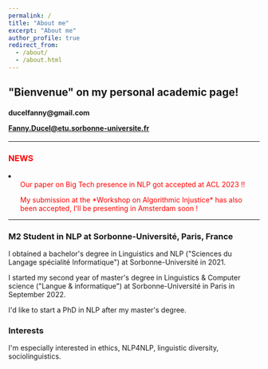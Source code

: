 ```yaml
---
permalink: /
title: "About me"
excerpt: "About me"
author_profile: true
redirect_from: 
  - /about/
  - /about.html
---
```


<h2>"Bienvenue" on my personal academic page!</h2>


<h4>ducelfanny@gmail.com

Fanny.Ducel@etu.sorbonne-universite.fr</h4>

_________________________________________________________________________________

<h3 style="color:red">NEWS</h3>
<li>
<ul style="color:red"> Our paper on Big Tech presence in NLP got accepted at ACL 2023 !! </ul>
<ul style="color:red"> My submission at the *Workshop on Algorithmic Injustice* has also been accepted, I'll be presenting in Amsterdam soon ! </ul>
</li>

_________________________________________________________________________________

<h3>M2 Student in NLP at Sorbonne-Université, Paris, France</h3>

I obtained a bachelor's degree in Linguistics and NLP ("Sciences du Langage spécialité Informatique") at Sorbonne-Université in 2021. 

I started my second year of master's degree in Linguistics & Computer science ("Langue & informatique") at Sorbonne-Université in Paris in September 2022. 

I'd like to start a PhD in NLP after my master's degree.

<h3>Interests</h3>

I'm especially interested in ethics, NLP4NLP, linguistic diversity, sociolinguistics. 

<!--
I've already worked on the application of the #BenderRule in ACL, LREC and TALN articles and co-authored 2 articles regarding that study. In September 2022, I defended my M1 thesis on claims in NLP articles. I'm currently working on my M2 thesis on biases in Language Models.


<h3>Activities</h3>
<ul>
    <li> M2 Internship at LORIA (Nancy, France), March-August 2023 </li>
  <li>Part-time job as an assistant at CERES (Sorbonne-Université, Paris, France), September 2022</li>
  <li> M1 Internship at LORIA (Nancy, France), July-September 2022 </li>
  <li>Presented a poster at TALN, June 2022 (Avignon, France)</li>
  <li> Presented a paper at LREC, June 2022 (Marseille, France)</li>
<li> Was a tutor for the NLP specialization in the bachelor's of linguistics ("Sciences du Langage") at Sorbonne-Université, 2021-2023 </li>
  <li> L3 Internship at LORIA (Nancy, France), June-August 2021 </li>
 </ul>
-->
